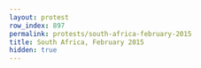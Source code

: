 ```yaml
---
layout: protest
row_index: 897
permalink: protests/south-africa-february-2015
title: South Africa, February 2015
hidden: true
---
```

